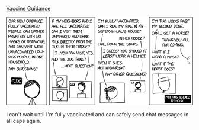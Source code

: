 [Vaccine Guidance](https://xkcd.com/2434)

![Vaccine Guidance](./random_comic.png)

I can't wait until I'm fully vaccinated and can safely send chat messages in all caps again.

